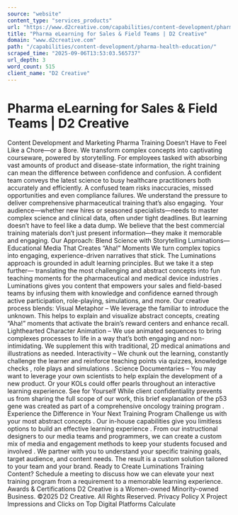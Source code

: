 ```yaml
---
source: "website"
content_type: "services_products"
url: "https://www.d2creative.com/capabilities/content-development/pharma-health-education/"
title: "Pharma eLearning for Sales & Field Teams | D2 Creative"
domain: "www.d2creative.com"
path: "/capabilities/content-development/pharma-health-education/"
scraped_time: "2025-09-06T13:53:03.565737"
url_depth: 3
word_count: 515
client_name: "D2 Creative"
---
```


# Pharma eLearning for Sales & Field Teams | D2 Creative

Content Development and Marketing Pharma Training Doesn’t Have to Feel Like a Chore—or a Bore. We transform complex concepts into captivating courseware, powered by storytelling. For employees tasked with absorbing vast amounts of product and disease-state information, the right training can mean the difference between confidence and confusion. A confident team conveys the latest science to busy healthcare practitioners both accurately and efficiently. A confused team risks inaccuracies, missed opportunities and even compliance failures. We understand the pressure to deliver comprehensive pharmaceutical training that’s also engaging.  Your audience—whether new hires or seasoned specialists—needs to master complex science and clinical data, often under tight deadlines. But learning doesn’t have to feel like a data dump. We believe that the best commercial training materials don’t just present information—they make it memorable and engaging. Our Approach: Blend Science with Storytelling Luminations—Educational Media That Creates “Aha!” Moments We turn complex topics into engaging, experience-driven narratives that stick. The Luminations approach is grounded in adult learning principles. But we take it a step further— translating the most challenging and abstract concepts into fun teaching moments for the pharmaceutical and medical device industries . Luminations gives you content that empowers your sales and field-based teams by infusing them with knowledge and confidence earned through active participation, role-playing, simulations, and more. Our creative process blends: Visual Metaphor – We leverage the familiar to introduce the unknown. This helps to explain and visualize abstract concepts, creating “Aha!” moments that activate the brain’s reward centers and enhance recall. Lighthearted Character Animation – We use animated sequences to bring complexes processes to life in a way that’s both engaging and non-intimidating. We supplement this with traditional, 2D medical animations and illustrations as needed. Interactivity – We chunk out the learning, constantly challenge the learner and reinforce teaching points via quizzes, knowledge checks , role plays and simulations . Science Documentaries – You may want to leverage your own scientists to help explain the development of a new product. Or your KOLs could offer pearls throughout an interactive learning experience. See for Yourself While client confidentiality prevents us from sharing the full scope of our work, this brief explanation of the p53 gene was created as part of a comprehensive oncology training program . Experience the Difference in Your Next Training Program Challenge us with your most abstract concepts . Our in-house capabilities give you limitless options to build an effective learning experience . From our instructional designers to our media teams and programmers, we can create a custom mix of media and engagement methods to keep your students focused and involved . We partner with you to understand your specific training goals, target audience, and content needs. The result is a custom solution tailored to your team and your brand. Ready to Create Luminations Training Content? Schedule a meeting to discuss how we can elevate your next training program from a requirement to a memorable learning experience. Awards & Certifications D2 Creative is a Women-owned Minority-owned Business. ©2025 D2 Creative. All Rights Reserved. Privacy Policy X Project Impressions and Clicks on Top Digital Platforms Calculate
